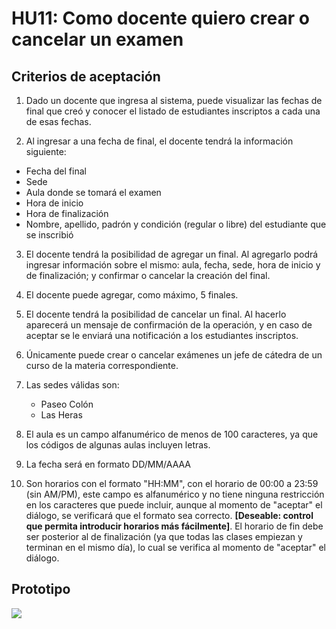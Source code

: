 # HU11: Como docente quiero crear o cancelar un examen

## Criterios de aceptación
1. Dado un docente que ingresa al sistema, puede visualizar las fechas de final que creó y conocer el listado de estudiantes inscriptos a cada una de esas fechas.

2. Al ingresar a una fecha de final, el docente tendrá la información siguiente:
+ Fecha del final
+ Sede
+ Aula donde se tomará el examen
+ Hora de inicio
+ Hora de finalización
+ Nombre, apellido, padrón y condición (regular o libre) del estudiante que se inscribió

3. El docente tendrá la posibilidad de agregar un final. Al agregarlo podrá ingresar información sobre el mismo: aula, fecha, sede, hora de inicio y de finalización; y confirmar o cancelar la creación del final.

4. El docente puede agregar, como máximo, 5 finales.

5. El docente tendrá la posibilidad de cancelar un final. Al hacerlo aparecerá un mensaje de confirmación de la operación, y en caso de aceptar se le enviará una notificación a los estudiantes inscriptos.

6. Únicamente puede crear o cancelar exámenes un jefe de cátedra de un curso de la materia correspondiente.

7. Las sedes válidas son:
    - Paseo Colón
    - Las Heras
    
8. El aula es un campo alfanumérico de menos de 100 caracteres, ya que los códigos de algunas aulas incluyen letras.

9. La fecha será en formato DD/MM/AAAA

10. Son horarios con el formato "HH:MM", con el horario de 00:00 a 23:59 (sin AM/PM), este campo es alfanumérico y no tiene ninguna restricción en los caracteres que puede incluir, aunque al momento de "aceptar" el diálogo, se verificará que el formato sea correcto. **[Deseable: control que permita introducir horarios más fácilmente]**. El horario de fin debe ser posterior al de finalización (ya que todas las clases empiezan y terminan en el mismo día), lo cual se verifica al momento de "aceptar" el diálogo.
## Prototipo
![](./prototipos/crear_eliminar_final.png)
